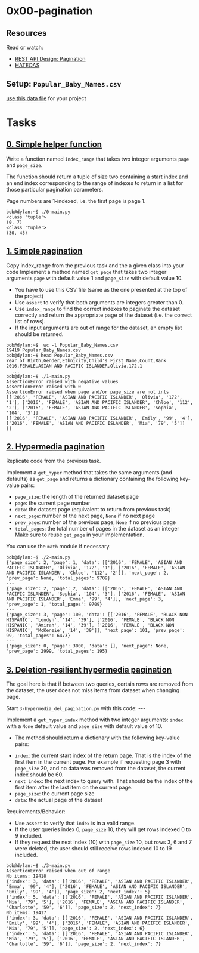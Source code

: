 # 0x00-pagination

## Resources

Read or watch:

* [REST API Design: Pagination](https://www.moesif.com/blog/technical/api-design/REST-API-Design-Filtering-Sorting-and-Pagination/#pagination)
* [HATEOAS](https://en.wikipedia.org/wiki/HATEOAS)

## Setup: `Popular_Baby_Names.csv`
[use this data file](https://s3.amazonaws.com/alx-intranet.hbtn.io/uploads/misc/2020/5/7d3576d97e7560ae85135cc214ffe2b3412c51d7.csv?X-Amz-Algorithm=AWS4-HMAC-SHA256&X-Amz-Credential=AKIARDDGGGOUSBVO6H7D%2F20211218%2Fus-east-1%2Fs3%2Faws4_request&X-Amz-Date=20211218T150118Z&X-Amz-Expires=86400&X-Amz-SignedHeaders=host&X-Amz-Signature=fec10bce7e6ebb90e727ce2493d12fa72a59615eabaa0964d2deab015df88d6e) for your project

# Tasks

## [0. Simple helper function](./0-simple_helper_function.py)
Write a function named `index_range` that takes two integer arguments `page` and `page_size`.

The function should return a tuple of size two containing a start index and an end index corresponding to the range of indexes to return in a list for those particular pagination parameters.

Page numbers are 1-indexed, i.e. the first page is page 1.
```
bob@dylan:~$ ./0-main.py
<class 'tuple'>
(0, 7)
<class 'tuple'>
(30, 45)
```

## [1. Simple pagination](./1-simple_pagination.py)
Copy index_range from the previous task and the a given class into your code
Implement a method named `get_page` that takes two integer arguments `page` with default value 1 and `page_size` with default value 10.

* You have to use this CSV file (same as the one presented at the top of the project)
* Use `assert` to verify that both arguments are integers greater than 0.
* Use `index_range` to find the correct indexes to paginate the dataset correctly and return the appropriate page of the dataset (i.e. the correct list of rows).
* If the input arguments are out of range for the dataset, an empty list should be returned.
```
bob@dylan:~$  wc -l Popular_Baby_Names.csv 
19419 Popular_Baby_Names.csv
bob@dylan:~$ head Popular_Baby_Names.csv
Year of Birth,Gender,Ethnicity,Child's First Name,Count,Rank
2016,FEMALE,ASIAN AND PACIFIC ISLANDER,Olivia,172,1
  ... 
bob@dylan:~$ ./1-main.py
AssertionError raised with negative values
AssertionError raised with 0
AssertionError raised when page and/or page_size are not ints
[['2016', 'FEMALE', 'ASIAN AND PACIFIC ISLANDER', 'Olivia', '172', '1'], ['2016', 'FEMALE', 'ASIAN AND PACIFIC ISLANDER', 'Chloe', '112', '2'], ['2016', 'FEMALE', 'ASIAN AND PACIFIC ISLANDER', 'Sophia', '104', '3']]
[['2016', 'FEMALE', 'ASIAN AND PACIFIC ISLANDER', 'Emily', '99', '4'], ['2016', 'FEMALE', 'ASIAN AND PACIFIC ISLANDER', 'Mia', '79', '5']]
[]
```

## [2. Hypermedia pagination](./2-hypermedia_pagination.py)
Replicate code from the previous task.

Implement a `get_hyper` method that takes the same arguments (and defaults) as `get_page` and returns a dictionary containing the following key-value pairs:

* `page_size`: the length of the returned dataset page
* `page`: the current page number
* `data`: the dataset page (equivalent to return from previous task)
* `next_page`: number of the next page, `None` if no next page
* `prev_page`: number of the previous page, `None` if no previous page
* `total_pages`: the total number of pages in the dataset as an integer
Make sure to reuse `get_page` in your implementation.

You can use the `math` module if necessary.
```
bob@dylan:~$ ./2-main.py
{'page_size': 2, 'page': 1, 'data': [['2016', 'FEMALE', 'ASIAN AND PACIFIC ISLANDER', 'Olivia', '172', '1'], ['2016', 'FEMALE', 'ASIAN AND PACIFIC ISLANDER', 'Chloe', '112', '2']], 'next_page': 2, 'prev_page': None, 'total_pages': 9709}
---
{'page_size': 2, 'page': 2, 'data': [['2016', 'FEMALE', 'ASIAN AND PACIFIC ISLANDER', 'Sophia', '104', '3'], ['2016', 'FEMALE', 'ASIAN AND PACIFIC ISLANDER', 'Emma', '99', '4']], 'next_page': 3, 'prev_page': 1, 'total_pages': 9709}
---
{'page_size': 3, 'page': 100, 'data': [['2016', 'FEMALE', 'BLACK NON HISPANIC', 'Londyn', '14', '39'], ['2016', 'FEMALE', 'BLACK NON HISPANIC', 'Amirah', '14', '39'], ['2016', 'FEMALE', 'BLACK NON HISPANIC', 'McKenzie', '14', '39']], 'next_page': 101, 'prev_page': 99, 'total_pages': 6473}
---
{'page_size': 0, 'page': 3000, 'data': [], 'next_page': None, 'prev_page': 2999, 'total_pages': 195}
```

## [3. Deletion-resilient hypermedia pagination](./3-hypermedia_del_pagination.py)
The goal here is that if between two queries, certain rows are removed from the dataset, the user does not miss items from dataset when changing page.

Start `3-hypermedia_del_pagination.py` with this code: ---

Implement a `get_hyper_index` method with two integer arguments: `index` with a `None` default value and `page_size` with default value of 10.

* The method should return a dictionary with the following key-value pairs:
- `index`: the current start index of the return page. That is the index of the first item in the current page. For example if requesting page 3 with `page_size` 20, and no data was removed from the dataset, the current index should be 60.
- `next_index`: the next index to query with. That should be the index of the first item after the last item on the current page.
- `page_size`: the current page size
- `data`: the actual page of the dataset

Requirements/Behavior:

* Use `assert` to verify that `index` is in a valid range.
* If the user queries index 0, `page_size` 10, they will get rows indexed 0 to 9 included.
* If they request the next index (10) with `page_size` 10, but rows 3, 6 and 7 were deleted, the user should still receive rows indexed 10 to 19 included.
```
bob@dylan:~$ ./3-main.py
AssertionError raised when out of range
Nb items: 19418
{'index': 3, 'data': [['2016', 'FEMALE', 'ASIAN AND PACIFIC ISLANDER', 'Emma', '99', '4'], ['2016', 'FEMALE', 'ASIAN AND PACIFIC ISLANDER', 'Emily', '99', '4']], 'page_size': 2, 'next_index': 5}
{'index': 5, 'data': [['2016', 'FEMALE', 'ASIAN AND PACIFIC ISLANDER', 'Mia', '79', '5'], ['2016', 'FEMALE', 'ASIAN AND PACIFIC ISLANDER', 'Charlotte', '59', '6']], 'page_size': 2, 'next_index': 7}
Nb items: 19417
{'index': 3, 'data': [['2016', 'FEMALE', 'ASIAN AND PACIFIC ISLANDER', 'Emily', '99', '4'], ['2016', 'FEMALE', 'ASIAN AND PACIFIC ISLANDER', 'Mia', '79', '5']], 'page_size': 2, 'next_index': 6}
{'index': 5, 'data': [['2016', 'FEMALE', 'ASIAN AND PACIFIC ISLANDER', 'Mia', '79', '5'], ['2016', 'FEMALE', 'ASIAN AND PACIFIC ISLANDER', 'Charlotte', '59', '6']], 'page_size': 2, 'next_index': 7}
```